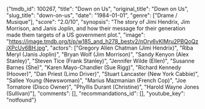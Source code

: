 {"tmdb_id": 100267, "title": "Down on Us", "original_title": "Down on Us", "slug_title": "down-on-us", "date": "1984-01-01", "genre": ["Drame / Musique"], "score": "2.0/10", "synopsis": "The story of Jimi Hendrix, Jim Morrison, and Janis Joplin, and how their message for their generation made them targets of a US government plot.", "image": "https://image.tmdb.org/t/p/w185_and_h278_bestv2/nOry6vKIMru2PBQoQzjXPcUv6BH.jpg", "actors": ["Gregory Allen Chatman (Jimi Hendrix)", "Riba Meryl (Janis Joplin)", "Bryan Wolf (Jim Morrison)", "Sandy Kenyon (Alex Stanley)", "Steven Tice (Frank Stanley)", "Jennifer Wilde (Ellen)", "Susanne Barnes (She)", "Karen Mayo-Chandler (Sue Rigg)", "Richard Kennedy (Hoover)", "Dan Priest (Limo Driver)", "Stuart Lancaster (New York Cabbie)", "Sallee Young (Newswoman)", "Marius Mazmanian (French Cop)", "Joe Tornatore (Disco Owner)", "Phyllis Durant (Christine)", "Harold Wayne Jones (Sullivan)"], "comments": [], "recommandations_id": [], "youtube_key": "notfound"}